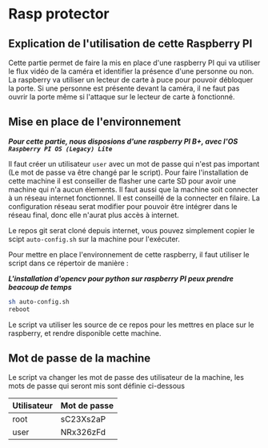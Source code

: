 # Rasp protector

## Explication de l'utilisation de cette Raspberry PI

Cette partie permet de faire la mis en place d'une raspberry PI qui va utiliser le flux vidéo de la caméra et identifier la présence d'une personne ou non. La raspberry va utiliser un lecteur de carte à puce pour pouvoir débloquer la porte. Si une personne est présente devant la caméra, il ne faut pas ouvrir la porte même si l'attaque sur le lecteur de carte à fonctionné.

## Mise en place de l'environnement

***Pour cette partie, nous disposions d'une raspberry PI B+, avec l'OS `Raspberry PI OS (Legacy) Lite`***

Il faut créer un utilisateur `user` avec un mot de passe qui n'est pas important (Le mot de passe va être changé par le script). Pour faire l'installation de cette machine il est conseiller de flasher une carte SD pour avoir une machine qui n'a aucun élements. Il faut aussi que la machine soit connecter à un réseau internet fonctionnel. Il est conseillé de la connecter en filaire. La configuration réseau serat modifier pour pouvoir être intégrer dans le réseau final, donc elle n'aurat plus accès à internet.

Le repos git serat cloné depuis internet, vous pouvez simplement copier le scipt `auto-config.sh` sur la machine pour l'exécuter.

Pour mettre en place l'environnement de cette raspberry, il faut utiliser le script dans ce répertoir de manière :

***L'installation d'opencv pour python sur raspberry PI peux prendre beacoup de temps***

```sh
sh auto-config.sh
reboot
```

Le script va utiliser les source de ce repos pour les mettres en place sur le raspberry, et rendre disponible cette machine.

## Mot de passe de la machine

Le script va changer les mot de passe des utilisateur de la machine, les mots de passe qui seront mis sont définie ci-dessous

| Utilisateur | Mot de passe |
|-------------|--------------|
| root        | sC23Xs2aP    |
| user        | NRx326zFd    |
